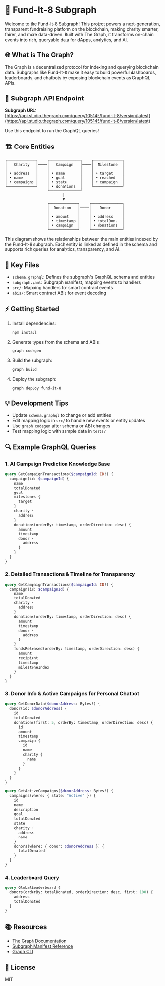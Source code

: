 # 🚀 Fund-It-8 Subgraph

Welcome to the Fund-It-8 Subgraph! This project powers a next-generation, transparent fundraising platform on the blockchain, making charity smarter, fairer, and more data-driven. Built with The Graph, it transforms on-chain events into rich, queryable data for dApps, analytics, and AI.

## 🌐 What is The Graph?
The Graph is a decentralized protocol for indexing and querying blockchain data. Subgraphs like Fund-It-8 make it easy to build powerful dashboards, leaderboards, and chatbots by exposing blockchain events as GraphQL APIs.

## 🔗 Subgraph API Endpoint
**Subgraph URL:**  
[https://api.studio.thegraph.com/query/105145/fund-it-8/version/latest](https://api.studio.thegraph.com/query/105145/fund-it-8/version/latest)

Use this endpoint to run the GraphQL queries!

## 🏗️ Core Entities

```
┌─────────────┐    ┌──────────────┐    ┌─────────────┐
│   Charity   │────│   Campaign   │────│  Milestone  │
│             │    │              │    │             │
│ • address   │    │ • name       │    │ • target    │
│ • name      │    │ • goal       │    │ • reached   │
│ • campaigns │    │ • state      │    │ • campaign  │
└─────────────┘    │ • donations  │    └─────────────┘
                   └──────────────┘           
                          │                   
                          ▼                   
                   ┌─────────────┐    ┌──────────────┐
                   │  Donation   │────│    Donor     │
                   │             │    │              │
                   │ • amount    │    │ • address    │
                   │ • timestamp │    │ • totalDon.  │
                   │ • campaign  │    │ • donations  │
                   └─────────────┘    └──────────────┘
```

This diagram shows the relationships between the main entities indexed by the Fund-It-8 subgraph. Each entity is linked as defined in the schema and supports rich queries for analytics, transparency, and AI.

## 📁 Key Files
- `schema.graphql`: Defines the subgraph's GraphQL schema and entities
- `subgraph.yaml`: Subgraph manifest, mapping events to handlers
- `src/`: Mapping handlers for smart contract events
- `abis/`: Smart contract ABIs for event decoding

## ⚡ Getting Started
1. Install dependencies:
   ```powershell
   npm install
   ```
2. Generate types from the schema and ABIs:
   ```powershell
   graph codegen
   ```
3. Build the subgraph:
   ```powershell
   graph build
   ```
4. Deploy the subgraph:
   ```powershell
   graph deploy fund-it-8
   ```

## 💡 Development Tips
- Update `schema.graphql` to change or add entities
- Edit mapping logic in `src/` to handle new events or entity updates
- Use `graph codegen` after schema or ABI changes
- Test mapping logic with sample data in `tests/`

## 🔍 Example GraphQL Queries

### 1. AI Campaign Prediction Knowledge Base
```graphql
query GetCampaignTransactions($campaignId: ID!) {
  campaign(id: $campaignId) {
    name
    totalDonated
    goal
    milestones {
      target
    }
    charity {
      address
    }
    donations(orderBy: timestamp, orderDirection: desc) {
      amount
      timestamp
      donor {
        address
      }
    }
  }
}
```

### 2. Detailed Transactions & Timeline for Transparency
```graphql
query GetCampaignTransactions($campaignId: ID!) {
  campaign(id: $campaignId) {
    name
    totalDonated
    charity {
      address
    }
    donations(orderBy: timestamp, orderDirection: desc) {
      amount
      timestamp
      donor {
        address
      }
    }
    fundsReleased(orderBy: timestamp, orderDirection: desc) {
      amount
      recipient
      timestamp
      milestoneIndex
    }
  }
}
```

### 3. Donor Info & Active Campaigns for Personal Chatbot
```graphql
query GetDonorData($donorAddress: Bytes!) {
  donor(id: $donorAddress) {
    id
    totalDonated
    donations(first: 5, orderBy: timestamp, orderDirection: desc) {
      id
      amount
      timestamp
      campaign {
        id
        name
        charity {
          name
        }
      }
    }
  }
}

query GetActiveCampaigns($donorAddress: Bytes!) {
  campaigns(where: { state: "Active" }) {
    id
    name
    description
    goal
    totalDonated
    state
    charity {
      address
      name
    }
    donors(where: { donor: $donorAddress }) {
      totalDonated
    }
  }
}
```

### 4. Leaderboard Query
```graphql
query GlobalLeaderboard {
  donors(orderBy: totalDonated, orderDirection: desc, first: 100) {
    address
    totalDonated
  }
}
```

## 📚 Resources
- [The Graph Documentation](https://thegraph.com/docs/)
- [Subgraph Manifest Reference](https://thegraph.com/docs/en/developer/manifest/)
- [Graph CLI](https://thegraph.com/docs/en/developer/cli/)

## 📝 License
MIT
